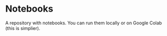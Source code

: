# Notebooks
A repository with notebooks. You can run them locally or on Google Colab (this is simplier).
